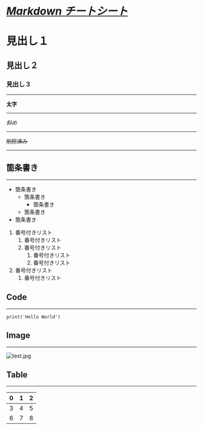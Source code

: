 # ***[Markdown チートシート](https://gist.github.com/mignonstyle/083c9e1651d7734f84c99b8cf49d57fa)***

# 見出し１
## 見出し２
### 見出し３
***

**太字**
***

*斜め*
***
~~削除済み~~
***

## 箇条書き
---
* 箇条書き
    * 箇条書き
        * 箇条書き
    * 箇条書き
* 箇条書き

1. 番号付きリスト
    1. 番号付きリスト
    1. 番号付きリスト
        1. 番号付きリスト
        1. 番号付きリスト
1. 番号付きリスト
    1. 番号付きリスト



## Code
---
```print('Hello World')```

## Image
---
![test.jpg](https://cdn-1.motorsport.com/images/amp/0k78kQK0/s1000/motogp-misano-september-testin-2.jpg "test.jpg")

## Table
---
| 0 | 1 | 2 |
|:---:|:---:|:---:|
| 3 | 4 | 5 |
| 6 | 7 | 8 |

